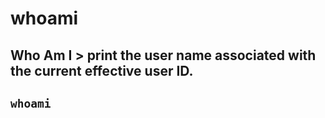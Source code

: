 # whoami

**Who Am I** > print the user name associated with the current effective user ID.
---

` whoami `
---